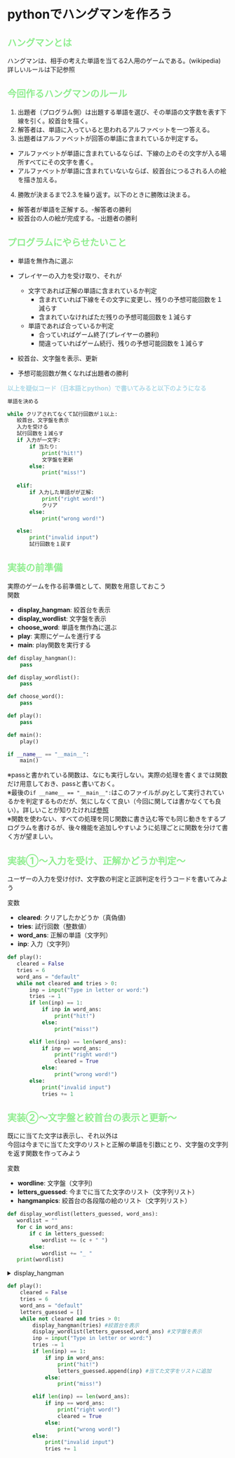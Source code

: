 # pythonでハングマンを作ろう

## <span style="color: lightgreen; ">ハングマンとは</span>

ハングマンは、相手の考えた単語を当てる2人用のゲームである。(wikipedia)  
詳しいルールは下記参照

## <span style="color: lightgreen; ">今回作るハングマンのルール</span>
1. 出題者（プログラム側）は出題する単語を選び、その単語の文字数を表す下線を引く。絞首台を描く。 
2. 解答者は、単語に入っていると思われるアルファベットを一つ答える。  
3. 出題者はアルファベットが回答の単語に含まれているか判定する。  
- アルファベットが単語に含まれているならば、下線の上のその文字が入る場所すべてにその文字を書く。  
- アルファベットが単語に含まれていないならば、絞首台につるされる人の絵を描き加える。  
4. 勝敗が決まるまで2.3.を繰り返す。以下のときに勝敗は決まる。  
- 解答者が単語を正解する。-解答者の勝利  
- 絞首台の人の絵が完成する。-出題者の勝利  
  
## <span style="color: lightgreen; ">プログラムにやらせたいこと</span>
- 単語を無作為に選ぶ
- プレイヤーの入力を受け取り、それが
    - 文字であれば正解の単語に含まれているか判定
        - 含まれていれば下線をその文字に変更し、残りの予想可能回数を１減らす
        - 含まれていなければただ残りの予想可能回数を１減らす
    - 単語であれば合っているか判定
        - 合っていればゲーム終了(プレイヤーの勝利)
        - 間違っていればゲーム続行、残りの予想可能回数を１減らす

- 絞首台、文字盤を表示、更新

- 予想可能回数が無くなれば出題者の勝利

<span style="color: lightblue; ">**以上を疑似コード（日本語とpython）で書いてみると以下のようになる**</span>

 ```Python
単語を決める

while クリアされてなくて試行回数が１以上:
    絞首台、文字盤を表示
    入力を受ける
    試行回数を１減らす
    if 入力が一文字:
        if 当たり:
            print("hit!")
            文字盤を更新
        else:
            print("miss!")
            
    elif:
        if 入力した単語がが正解:
            print("right word!")
            クリア
        else:
            print("wrong word!")

    else:
        print("invalid input")
        試行回数を１戻す
 ```

## <span style="color: lightgreen; ">実装の前準備</span>
実際のゲームを作る前準備として、関数を用意しておこう  
関数  
- **display_hangman**: 絞首台を表示
- **display_wordlist**: 文字盤を表示
- **choose_word**: 単語を無作為に選ぶ
- **play**: 実際にゲームを進行する
- **main**: play関数を実行する

```Python
def display_hangman():
    pass

def display_wordlist():
    pass

def choose_word():
    pass

def play():
    pass

def main():
    play()

if __name__ == "__main__":
    main()
```
※passと書かれている関数は、なにも実行しない。実際の処理を書くまでは関数だけ用意しておき、passと書いておく。  
※最後の`if __name__ == "__main__":`はこのファイルが.pyとして実行されているかを判定するものだが、気にしなくて良い（今回に関しては書かなくても良い）。詳しいことが知りたければ[参照](https://note.nkmk.me/python-if-name-main/)  
※関数を使わない、すべての処理を同じ関数に書き込む等でも同じ動きをするプログラムを書けるが、後々機能を追加しやすいように処理ごとに関数を分けて書く方が望ましい。

## <span style="color: lightgreen; ">実装①～入力を受け、正解かどうか判定～</span>  
ユーザーの入力を受け付け、文字数の判定と正誤判定を行うコードを書いてみよう

変数  
 - **cleared**: クリアしたかどうか（真偽値)
 - **tries**: 試行回数（整数値）  
 - **word_ans**: 正解の単語（文字列）
 - **inp**: 入力（文字列）


 ```Python
def play():
    cleared = False
    tries = 6
    word_ans = "default"
    while not cleared and tries > 0:
        inp = input("Type in letter or word:")
        tries -= 1
        if len(inp) == 1:
            if inp in word_ans:
                print("hit!")
            else:
                print("miss!")

        elif len(inp) == len(word_ans):
            if inp == word_ans:
                print("right word!")
                cleared = True
            else:
                print("wrong word!")
        else:
            print("invalid input")
            tries += 1
 ```

 ## <span style="color: lightgreen; ">実装②～文字盤と絞首台の表示と更新～</span>  
既にに当てた文字は表示し、それ以外は  
今回は今までに当てた文字のリストと正解の単語を引数にとり、文字盤の文字列を返す関数を作ってみよう  

変数  
 - **wordline**: 文字盤（文字列) 
 - **letters_guessed**: 今までに当てた文字のリスト（文字列リスト）
 - **hangmanpics**: 絞首台の各段階の絵のリスト（文字列リスト）


 ```Python
def display_wordlist(letters_guessed, word_ans):
    wordlist = ""
    for c in word_ans:
        if c in letters_guessed:
            wordlist += (c + " ")
        else:
            wordlist += "_ "
    print(wordlist)
 ```
<details>
<summary>display_hangman</summary>
<pre>
<code>

 ```Python
def display_hangman(tries):
    HANGMANPICS = ['''
  +---+
  |   |
      |
      |
      |
      |
=========''', '''
  +---+
  |   |
  O   |
      |
      |
      |
=========''', '''
  +---+
  |   |
  O   |
  |   |
      |
      |
=========''', '''
  +---+
  |   |
  O   |
 /|   |
      |
      |
=========''', '''
  +---+
  |   |
  O   |
 /|\\  |
      |
      |
=========''', '''
  +---+
  |   |
  O   |
 /|\\  |
 /    |
      |
=========''', '''
  +---+
  |   |
  O   |
 /|\\  |
 / \\  |
      |
=========''']
    print(HANGMANPICS[6-tries],end="    ")
 ```
</code>
</pre>
</details>
  
    


```Python
def play():
    cleared = False
    tries = 6
    word_ans = "default"
    letters_guessed = []
    while not cleared and tries > 0:
        display_hangman(tries) #絞首台を表示
        display_wordlist(letters_guessed,word_ans) #文字盤を表示
        inp = input("Type in letter or word:")
        tries -= 1
        if len(inp) == 1:
            if inp in word_ans:
                print("hit!")
                letters_guessed.append(inp) #当てた文字をリストに追加
            else:
                print("miss!")

        elif len(inp) == len(word_ans):
            if inp == word_ans:
                print("right word!")
                cleared = True
            else:
                print("wrong word!")
        else:
            print("invalid input")
            tries += 1
```
